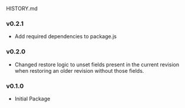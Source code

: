 HISTORY.md

### v0.2.1
  - Add required dependencies to package.js

### v0.2.0
  - Changed restore logic to unset fields present in the current revision when restoring an older revision without those fields.

### v0.1.0
  - Initial Package
